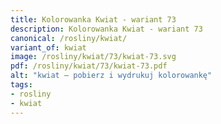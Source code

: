 ```yaml
---
title: Kolorowanka Kwiat - wariant 73
description: Kolorowanka Kwiat - wariant 73
canonical: /rosliny/kwiat/
variant_of: kwiat
image: /rosliny/kwiat/73/kwiat-73.svg
pdf: /rosliny/kwiat/73/kwiat-73.pdf
alt: "kwiat – pobierz i wydrukuj kolorowankę"
tags:
- rosliny
- kwiat
---
```

